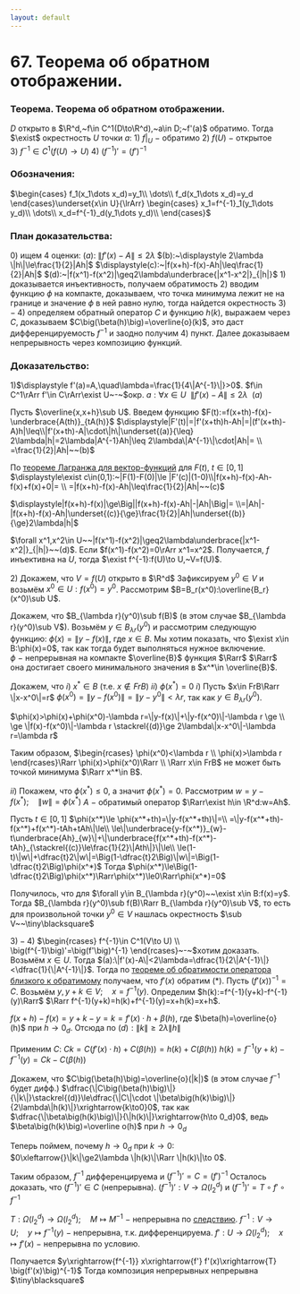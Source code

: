 ```yaml
---
layout: default
---
```

# 67. Теорема об обратном отображении.

### Теорема. Теорема об обратном отображении.
$D$ открыто в $\R^d,~f\in C^1(D\to\R^d),~a\in D;~f'(a)$ обратимо.
Тогда $\exist$  окрестность $U$ точки $a:$
$1)~f|_U~-~$обратимо
$2)~f(U)~-$ открытое
$3)~f^{-1}\in C^1(f(U)\to U)$
$4)~\big(f^{-1}\big)'=\big(f'\big)^{-1}$

### Обозначения:
$\begin{cases}
f_1(x_1\dots x_d)=y_1\\
\dots\\
f_d(x_1\dots x_d)=y_d
\end{cases}\underset{x\in U}{\lrArr}
\begin{cases}
x_1=f^{-1}_1(y_1\dots y_d)\\
\dots\\
x_d=f^{-1}_d(y_1\dots y_d)\\
\end{cases}$

### План доказательства:
$0)$ ищем 4 оценки:
$(a):~\|f'(x)-A\|\le2\lambda$
$(b):~\displaystyle 2\lambda \|h\|\le\frac{1}{2}|Ah|$
$\displaystyle(c):~|f(x+h)-f(x)-Ah|\leq\frac{1}{2}|Ah|$
$(d):~|f(x^1)-f(x^2)|\geq2\lambda\underbrace{|x^1-x^2|}_{|h|}$
$1)$ доказывается инъективность, получаем обратимость
$2)$ вводим функцию $\phi$ на компакте, доказываем, что точка минимума лежит не на границе и значение $\phi$ в ней равно нулю, тогда найдется окрестность
$3)-4)$ определяем обратный оператор $C$ и функцию $h(k)$, выражаем через $C$, доказываем $C\big(\beta(h)\big)=\overline{o}(k)$, это даст дифференцируемость $f^{-1}$ и заодно получим $4)$ пункт. Далее доказываем непрерывность через композицию функций.

### Доказательство:
$1)$$\displaystyle f'(a)=A,\quad\lambda=\frac{1}{4\|A^{-1}\|}>0$.
$f\in C^1\rArr f'\in C\rArr\exist U~-~$окр. $a:\forall x\in U~~\|f'(x)-A\|\le2\lambda~~(a)$

Пусть $\overline{x,x+h}\sub U$.
Введем функцию $F(t):=f(x+th)-f(x)-\underbrace{A(th)}_{tA(h)}$
$\displaystyle|F'(t)|=|f'(x+th)h-Ah|=|(f'(x+th)-A)h|\leq\\|f'(x+th)-A|\cdot\|h\|\underset{(a)}{\leq} 2\lambda|h|=2\lambda|A^{-1}Ah|\leq 2\lambda\|A^{-1}\|\cdot|Ah|=
\\
=\frac{1}{2}|Ah|~~(b)$

По [теореме Лагранжа для вектор-функций](07-05-24.md) для $F(t),~t\in[0,1]$
$\displaystyle\exist c\in(0,1):~|F(1)-F(0)|\le |F'(c)|(1-0)\\|f(x+h)-f(x)-Ah-f(x)+f(x)+0|=
\\
=|f(x+h)-f(x)-Ah|\leq\frac{1}{2}|Ah|~~(c)$

$\displaystyle|f(x+h)-f(x)|\ge\Big||f(x+h)-f(x)-Ah|-|Ah|\Big|=
\\=|Ah|-|f(x+h)-f(x)-Ah|\underset{(c)}{\ge}\frac{1}{2}|Ah|\underset{(b)}{\ge}2\lambda|h|$

$\forall x^1,x^2\in U~~|f(x^1)-f(x^2)|\geq2\lambda\underbrace{|x^1-x^2|}_{|h|}~~(d)$.
Если $f(x^1)-f(x^2)=0\rArr x^1=x^2$. Получается, $f$ инъективна на $U$,
тогда $\exist f^{-1}:f(U)\to U,~V=f(U)$.

$2)$ Докажем, что $V=f(U)$ открыто в $\R^d$
Зафиксируем $y^0\in V$ и возьмём $x^0\in U:f(x^0)=y^0$.
Рассмотрим $B=B_r(x^0):\overline{B_r}(x^0)\sub U$.

Докажем, что $B_{\lambda r}(y^0)\sub f(B)$ (в этом случае $B_{\lambda r}(y^0)\sub V$).
Возьмём $y\in B_{\lambda r}(y^0)$ и рассмотрим следующую функцию:
$\phi(x)=\|y-f(x)\|$, где $x\in B$.
Мы хотим показать, что $\exist x\in B:\phi(x)=0$, так как тогда будет выполняться нужное включение.
$\phi~-~$непрерывная на компакте $\overline{B}$ функция $\Rarr$
$\Rarr$ она достигает своего минимального значения в $x^*\in \overline{B}$.

Докажем, что $i)~x^*\in B$ (т.е. $x\notin FrB$)
                        $ii)$ $\phi(x^*)=0$
$i)$ Пусть $x\in FrB\Rarr \|x-x^0\|=r$
$\phi(x^0)=\|y-f(x^0)\|=\|y-y^0\|<\lambda r$, так как $y\in B_{\lambda r}(y^0)$.

$\phi(x)>\phi(x)+\phi(x^0)-\lambda r=\|y-f(x)\|+\|y-f(x^0)\|-\lambda r \ge
\\
\ge \|f(x)-f(x^0)\|-\lambda r \stackrel{(d)}\ge 2\lambda\|x-x^0\|-\lambda r=\lambda r$

Таким образом, $\begin{rcases}
\phi(x^0)<\lambda r
\\
\phi(x)>\lambda r
\end{rcases}\Rarr \phi(x)>\phi(x^0)\Rarr
\\
\Rarr x\in FrB$ не может быть точкой минимума $\Rarr x^*\in B$.

$ii)$ Покажем, что $\phi(x^*)\le 0$, а значит $\phi(x^*)=0$.
Рассмотрим $w=y-f(x^*)$$;\quad \|w\|=\phi(x^*)$
$A~-~$обратимый оператор $\Rarr\exist h\in \R^d:w=Ah$.

Пусть $t\in[0,1]$
$\phi(x^*)\le \phi(x^*+th)=\|y-f(x^*+th)\|=\\
=\|y-f(x^*+th)-f(x^*)+f(x^*)-tAh+tAh\|\le\\
\le\|\underbrace{y-f(x^*)}_{w}-t\underbrace{Ah}_{w}\|+\|\underbrace{f(x^*+th)-f(x^*)-tAh}_{\stackrel{(c)}\le\frac{1}{2}\|Ath\|}\|\le\\
\le(1-t)\|w\|+\dfrac{t}2\|w\|=\Big(1-\dfrac{t}2\Big)\|w\|=\Big(1-\dfrac{t}2\Big)\phi(x^*)$
Тогда $\phi(x^*)\le\Big(1-\dfrac{t}2\Big)\phi(x^*)\Rarr\phi(x^*)\le0\Rarr\phi(x^*)=0$

Получилось, что для $\forall y\in B_{\lambda r}(y^0)~~\exist x\in B:f(x)=y$.
Тогда $B_{\lambda r}(y^0)\sub f(B)\Rarr B_{\lambda r}(y^0)\sub V$, то есть для произвольной точки $y^0\in V$ нашлась окрестность $\sub V~~\tiny\blacksquare$

$3)-4)$ $\begin{rcases}
f^{-1}\in C^1(V\to U)
\\
\big(f^{-1}\big)'=\big(f'\big)^{-1}
\end{rcases}~-~$хотим доказать.
Возьмём $x\in U$. Тогда $(a):\|f'(x)-A\|<2\lambda=\dfrac{1}{2\|A^{-1}\|}<\dfrac{1}{\|A^{-1}\|}$.
Тогда по [теореме об обратимости оператора близкого к обратимому](30-04-24.md) получаем, что $f'(x)$ обратим $(*)$. Пусть $\big(f'(x)\big)^{-1}=C$.
Возьмём $y,y+k\in V;\quad x=f^{-1}(y)$.
Определим $h(k):=f^{-1}(y+k)-f^{-1}(y)\Rarr$
$\Rarr f^{-1}(y+k)=h(k)+f^{-1}(y)=x+h(k)=x+h$.

$f(x+h)-f(x)=y+k-y=k=f'(x)\cdot h+\beta(h)$,
где $\beta(h)=\overline{o}(h)$ при $h\to 0_d$.
Отсюда по $(d):\|k\|\ge 2\lambda \|h\|$

Применим $C$:
$Ck=C\big(f'(x)\cdot h\big)+C\big(\beta(h)\big)=h(k)+C\big(\beta(h)\big)$
$h(k)=f^{-1}(y+k)-f^{-1}(y)=Ck-C\big(\beta(h)\big)$

Докажем, что $C\big(\beta(h)\big)=\overline{o}(|k|)$ (в этом случае $f^{-1}$ будет дифф.)
$\dfrac{\|C\big(\beta(h)\big)\|}{\|k\|}\stackrel{(d)}\le\dfrac{\|C\|\cdot \|\beta\big(h(k)\big)\|}{2\lambda\|h(k)\|}\xrightarrow{k\to0}0$,
так как $\dfrac{\|\beta\big(h(k)\big)\|}{\|h(k)\|}\xrightarrow{h\to 0_d}0$, ведь $\beta\big(h(k)\big)=\overline o(h)$ при $h\to 0_d$

Теперь поймем, почему $h\to0_d$ при $k\to 0$:
$0\xleftarrow{}\|k\|\ge2\lambda \|h(k)\|\Rarr \|h(k)\|\to 0$.

Таким образом, $f^{-1}$  дифференцируема и $\big(f^{-1}\big)'=C=\big(f'\big)^{-1}$
Осталось доказать, что $\big(f^{-1}\big)'\in C$ (непрерывна).
$\big(f^{-1}\big)':V\to\Omega(l_2^d)$ и $\big(f^{-1}\big)'=T\circ f'\circ f^{-1}$

$T:\Omega(l_2^d)\to \Omega(l_2^d);\quad M\mapsto M^{-1}~-~$непрерывна по [следствию](07-05-24.md).
$f^{-1}:V\to U;\quad y\mapsto f^{-1}(y)~-~$непрерывна, т.к. дифференцируема.
$f':U\to \Omega(l_2^d);\quad x\mapsto f'(x)~-~$непрерывна по условию.

Получается $y\xrightarrow{f^{-1}} x\xrightarrow{f'} f'(x)\xrightarrow{T} \big(f'(x)\big)^{-1}$
Тогда композиция непрерывных непрерывна  $\tiny\blacksquare$